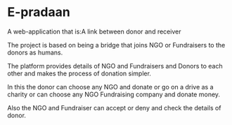 # E-pradaan
A web-application that is:A link between donor and receiver

The project is based on being a bridge that joins NGO or Fundraisers to the donors as humans. 

The platform provides details of NGO and Fundraisers and Donors to each other and makes the process of donation simpler.

In this the donor can choose any NGO and donate or go on a drive as a charity or can choose any NGO Fundraising company and donate money.

Also the NGO and Fundraiser can  accept or deny and check the details of donor.

